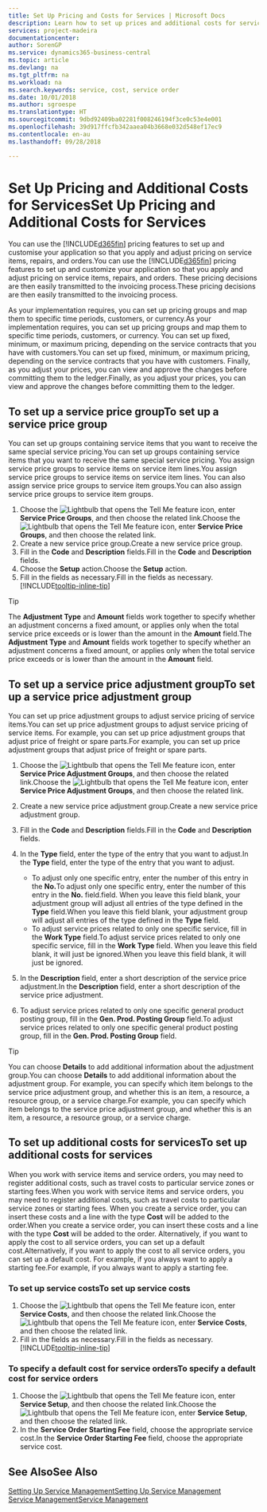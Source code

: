 ```yaml
---
title: Set Up Pricing and Costs for Services | Microsoft Docs
description: Learn how to set up prices and additional costs for services.
services: project-madeira
documentationcenter: 
author: SorenGP
ms.service: dynamics365-business-central
ms.topic: article
ms.devlang: na
ms.tgt_pltfrm: na
ms.workload: na
ms.search.keywords: service, cost, service order
ms.date: 10/01/2018
ms.author: sgroespe
ms.translationtype: HT
ms.sourcegitcommit: 9dbd92409ba02281f008246194f3ce0c53e4e001
ms.openlocfilehash: 39d917ffcfb342aaea04b3668e032d548ef17ec9
ms.contentlocale: en-au
ms.lasthandoff: 09/28/2018

---
```


# <a name="set-up-pricing-and-additional-costs-for-services"></a><span data-ttu-id="619fc-103">Set Up Pricing and Additional Costs for Services</span><span class="sxs-lookup"><span data-stu-id="619fc-103">Set Up Pricing and Additional Costs for Services</span></span>
<span data-ttu-id="619fc-104">You can use the [!INCLUDE[d365fin](includes/d365fin_md.md)] pricing features to set up and customise your application so that you apply and adjust pricing on service items, repairs, and orders.</span><span class="sxs-lookup"><span data-stu-id="619fc-104">You can use the [!INCLUDE[d365fin](includes/d365fin_md.md)] pricing features to set up and customize your application so that you apply and adjust pricing on service items, repairs, and orders.</span></span> <span data-ttu-id="619fc-105">These pricing decisions are then easily transmitted to the invoicing process.</span><span class="sxs-lookup"><span data-stu-id="619fc-105">These pricing decisions are then easily transmitted to the invoicing process.</span></span>  
  
<span data-ttu-id="619fc-106">As your implementation requires, you can set up pricing groups and map them to specific time periods, customers, or currency.</span><span class="sxs-lookup"><span data-stu-id="619fc-106">As your implementation requires, you can set up pricing groups and map them to specific time periods, customers, or currency.</span></span> <span data-ttu-id="619fc-107">You can set up fixed, minimum, or maximum pricing, depending on the service contracts that you have with customers.</span><span class="sxs-lookup"><span data-stu-id="619fc-107">You can set up fixed, minimum, or maximum pricing, depending on the service contracts that you have with customers.</span></span> <span data-ttu-id="619fc-108">Finally, as you adjust your prices, you can view and approve the changes before committing them to the ledger.</span><span class="sxs-lookup"><span data-stu-id="619fc-108">Finally, as you adjust your prices, you can view and approve the changes before committing them to the ledger.</span></span>  

## <a name="to-set-up-a-service-price-group"></a><span data-ttu-id="619fc-109">To set up a service price group</span><span class="sxs-lookup"><span data-stu-id="619fc-109">To set up a service price group</span></span>
<span data-ttu-id="619fc-110">You can set up groups containing service items that you want to receive the same special service pricing.</span><span class="sxs-lookup"><span data-stu-id="619fc-110">You can set up groups containing service items that you want to receive the same special service pricing.</span></span> <span data-ttu-id="619fc-111">You assign service price groups to service items on service item lines.</span><span class="sxs-lookup"><span data-stu-id="619fc-111">You assign service price groups to service items on service item lines.</span></span> <span data-ttu-id="619fc-112">You can also assign service price groups to service item groups.</span><span class="sxs-lookup"><span data-stu-id="619fc-112">You can also assign service price groups to service item groups.</span></span>  

1. <span data-ttu-id="619fc-113">Choose the ![Lightbulb that opens the Tell Me feature](media/ui-search/search_small.png "Tell me what you want to do") icon, enter **Service Price Groups**, and then choose the related link.</span><span class="sxs-lookup"><span data-stu-id="619fc-113">Choose the ![Lightbulb that opens the Tell Me feature](media/ui-search/search_small.png "Tell me what you want to do") icon, enter **Service Price Groups**, and then choose the related link.</span></span>  
2. <span data-ttu-id="619fc-114">Create a new service price group.</span><span class="sxs-lookup"><span data-stu-id="619fc-114">Create a new service price group.</span></span>  
3. <span data-ttu-id="619fc-115">Fill in the **Code** and **Description** fields.</span><span class="sxs-lookup"><span data-stu-id="619fc-115">Fill in the **Code** and **Description** fields.</span></span>  
4. <span data-ttu-id="619fc-116">Choose the **Setup** action.</span><span class="sxs-lookup"><span data-stu-id="619fc-116">Choose the **Setup** action.</span></span>  
2. <span data-ttu-id="619fc-117">Fill in the fields as necessary.</span><span class="sxs-lookup"><span data-stu-id="619fc-117">Fill in the fields as necessary.</span></span> [!INCLUDE[tooltip-inline-tip](includes/tooltip-inline-tip_md.md)]  

 > [!Tip]
 > <span data-ttu-id="619fc-118">The **Adjustment Type** and **Amount** fields work together to specify whether an adjustment concerns a fixed amount, or applies only when the total service price exceeds or is lower than the amount in the **Amount** field.</span><span class="sxs-lookup"><span data-stu-id="619fc-118">The **Adjustment Type** and **Amount** fields work together to specify whether an adjustment concerns a fixed amount, or applies only when the total service price exceeds or is lower than the amount in the **Amount** field.</span></span>  

## <a name="to-set-up-a-service-price-adjustment-group"></a><span data-ttu-id="619fc-119">To set up a service price adjustment group</span><span class="sxs-lookup"><span data-stu-id="619fc-119">To set up a service price adjustment group</span></span>  
<span data-ttu-id="619fc-120">You can set up price adjustment groups to adjust service pricing of service items.</span><span class="sxs-lookup"><span data-stu-id="619fc-120">You can set up price adjustment groups to adjust service pricing of service items.</span></span> <span data-ttu-id="619fc-121">For example, you can set up price adjustment groups that adjust price of freight or spare parts.</span><span class="sxs-lookup"><span data-stu-id="619fc-121">For example, you can set up price adjustment groups that adjust price of freight or spare parts.</span></span>  
  
1. <span data-ttu-id="619fc-122">Choose the ![Lightbulb that opens the Tell Me feature](media/ui-search/search_small.png "Tell me what you want to do") icon, enter **Service Price Adjustment Groups**, and then choose the related link.</span><span class="sxs-lookup"><span data-stu-id="619fc-122">Choose the ![Lightbulb that opens the Tell Me feature](media/ui-search/search_small.png "Tell me what you want to do") icon, enter **Service Price Adjustment Groups**, and then choose the related link.</span></span>  
2. <span data-ttu-id="619fc-123">Create a new service price adjustment group.</span><span class="sxs-lookup"><span data-stu-id="619fc-123">Create a new service price adjustment group.</span></span>  
3. <span data-ttu-id="619fc-124">Fill in the **Code** and **Description** fields.</span><span class="sxs-lookup"><span data-stu-id="619fc-124">Fill in the **Code** and **Description** fields.</span></span>  
4. <span data-ttu-id="619fc-125">In the **Type** field, enter the type of the entry that you want to adjust.</span><span class="sxs-lookup"><span data-stu-id="619fc-125">In the **Type** field, enter the type of the entry that you want to adjust.</span></span>  
  
    * <span data-ttu-id="619fc-126">To adjust only one specific entry, enter the number of this entry in the **No.**</span><span class="sxs-lookup"><span data-stu-id="619fc-126">To adjust only one specific entry, enter the number of this entry in the **No.**</span></span> <span data-ttu-id="619fc-127">field.</span><span class="sxs-lookup"><span data-stu-id="619fc-127">field.</span></span> <span data-ttu-id="619fc-128">When you leave this field blank, your adjustment group will adjust all entries of the type defined in the **Type** field.</span><span class="sxs-lookup"><span data-stu-id="619fc-128">When you leave this field blank, your adjustment group will adjust all entries of the type defined in the **Type** field.</span></span>  
    * <span data-ttu-id="619fc-129">To adjust service prices related to only one specific service, fill in the **Work Type** field.</span><span class="sxs-lookup"><span data-stu-id="619fc-129">To adjust service prices related to only one specific service, fill in the **Work Type** field.</span></span> <span data-ttu-id="619fc-130">When you leave this field blank, it will just be ignored.</span><span class="sxs-lookup"><span data-stu-id="619fc-130">When you leave this field blank, it will just be ignored.</span></span>  
  
5. <span data-ttu-id="619fc-131">In the **Description** field, enter a short description of the service price adjustment.</span><span class="sxs-lookup"><span data-stu-id="619fc-131">In the **Description** field, enter a short description of the service price adjustment.</span></span>  
6. <span data-ttu-id="619fc-132">To adjust service prices related to only one specific general product posting group, fill in the **Gen. Prod. Posting Group** field.</span><span class="sxs-lookup"><span data-stu-id="619fc-132">To adjust service prices related to only one specific general product posting group, fill in the **Gen. Prod. Posting Group** field.</span></span>

> [!Tip]
> <span data-ttu-id="619fc-133">You can choose **Details** to add additional information about the adjustment group.</span><span class="sxs-lookup"><span data-stu-id="619fc-133">You can choose **Details** to add additional information about the adjustment group.</span></span> <span data-ttu-id="619fc-134">For example, you can specify which item belongs to the service price adjustment group, and whether this is an item, a resource, a resource group, or a service charge.</span><span class="sxs-lookup"><span data-stu-id="619fc-134">For example, you can specify which item belongs to the service price adjustment group, and whether this is an item, a resource, a resource group, or a service charge.</span></span>  

## <a name="to-set-up-additional-costs-for-services"></a><span data-ttu-id="619fc-135">To set up additional costs for services</span><span class="sxs-lookup"><span data-stu-id="619fc-135">To set up additional costs for services</span></span>
<span data-ttu-id="619fc-136">When you work with service items and service orders, you may need to register additional costs, such as travel costs to particular service zones or starting fees.</span><span class="sxs-lookup"><span data-stu-id="619fc-136">When you work with service items and service orders, you may need to register additional costs, such as travel costs to particular service zones or starting fees.</span></span> <span data-ttu-id="619fc-137">When you create a service order, you can insert these costs and a line with the type **Cost** will be added to the order.</span><span class="sxs-lookup"><span data-stu-id="619fc-137">When you create a service order, you can insert these costs and a line with the type **Cost** will be added to the order.</span></span> <span data-ttu-id="619fc-138">Alternatively, if you want to apply the cost to all service orders, you can set up a default cost.</span><span class="sxs-lookup"><span data-stu-id="619fc-138">Alternatively, if you want to apply the cost to all service orders, you can set up a default cost.</span></span> <span data-ttu-id="619fc-139">For example, if you always want to apply a starting fee.</span><span class="sxs-lookup"><span data-stu-id="619fc-139">For example, if you always want to apply a starting fee.</span></span>
  
### <a name="to-set-up-service-costs"></a><span data-ttu-id="619fc-140">To set up service costs</span><span class="sxs-lookup"><span data-stu-id="619fc-140">To set up service costs</span></span>
1. <span data-ttu-id="619fc-141">Choose the ![Lightbulb that opens the Tell Me feature](media/ui-search/search_small.png "Tell me what you want to do") icon, enter **Service Costs**, and then choose the related link.</span><span class="sxs-lookup"><span data-stu-id="619fc-141">Choose the ![Lightbulb that opens the Tell Me feature](media/ui-search/search_small.png "Tell me what you want to do") icon, enter **Service Costs**, and then choose the related link.</span></span> 
2. <span data-ttu-id="619fc-142">Fill in the fields as necessary.</span><span class="sxs-lookup"><span data-stu-id="619fc-142">Fill in the fields as necessary.</span></span> [!INCLUDE[tooltip-inline-tip](includes/tooltip-inline-tip_md.md)]  

### <a name="to-specify-a-default-cost-for-service-orders"></a><span data-ttu-id="619fc-143">To specify a default cost for service orders</span><span class="sxs-lookup"><span data-stu-id="619fc-143">To specify a default cost for service orders</span></span>
1. <span data-ttu-id="619fc-144">Choose the ![Lightbulb that opens the Tell Me feature](media/ui-search/search_small.png "Tell me what you want to do") icon, enter **Service Setup**, and then choose the related link.</span><span class="sxs-lookup"><span data-stu-id="619fc-144">Choose the ![Lightbulb that opens the Tell Me feature](media/ui-search/search_small.png "Tell me what you want to do") icon, enter **Service Setup**, and then choose the related link.</span></span> 
2. <span data-ttu-id="619fc-145">In the **Service Order Starting Fee** field, choose the appropriate service cost.</span><span class="sxs-lookup"><span data-stu-id="619fc-145">In the **Service Order Starting Fee** field, choose the appropriate service cost.</span></span>

## <a name="see-also"></a><span data-ttu-id="619fc-146">See Also</span><span class="sxs-lookup"><span data-stu-id="619fc-146">See Also</span></span>
[<span data-ttu-id="619fc-147">Setting Up Service Management</span><span class="sxs-lookup"><span data-stu-id="619fc-147">Setting Up Service Management</span></span>](service-setup-service.md)  
[<span data-ttu-id="619fc-148">Service Management</span><span class="sxs-lookup"><span data-stu-id="619fc-148">Service Management</span></span>](service-service.md)  


